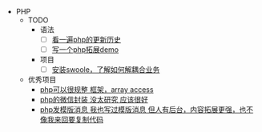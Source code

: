
* PHP
    * TODO
      * 语法
        - [ ] [看一遍php的更新历史](https://secure.php.net/manual/en/migration5.php)
        - [ ] [写一个php拓展demo](https://www.cnblogs.com/boystar/p/6904795.html)
      * 项目
        - [ ] [安装swoole，了解如何解耦合业务](https://github.com/imRainChen/Mega-WeChat)
  * 优秀项目
    * [php可以很规整 框架，array access](https://github.com/wenbinye/kuiper-framework)
    * [php的微信封装 没太研究 应该很好](https://github.com/overtrue/wechat)
    * [php发模版消息 我也写过模版消息 但人有后台，内容拓展更强，也不像我来回要复制代码](https://github.com/imRainChen/Mega-WeChat)
